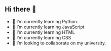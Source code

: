 ## Hi there 👋
- 🌱 I’m currently learning Python.
- 🌱 I’m currently learning JavaScript
- 🌱 I’m currently learning HTML
- 🌱 I’m currently learning CSS
- 👯 I’m looking to collaborate on my university.

<!--
**RonaldDPR/RonaldDPR** is a ✨ _special_ ✨ repository because its `README.md` (this file) appears on your GitHub profile.

Here are some ideas to get you started:

- 🌱 I’m currently learning python.
- 👯 I’m looking to collaborate on my university.
- 🤔 I’m looking for help with ...
- 💬 Ask me about ...
- 📫 How to reach me: ...
- 😄 Pronouns: ...
- ⚡ Fun fact: ...
-->
